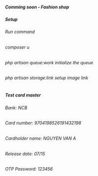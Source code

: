 ##### Comming soon - Fashion shop
##### **Setup**
###### Run command
###### composer u
###### php artisan queue:work initialize the queue
###### php artisan storage:link setup image link
#
##### **Test card master**
###### Bank: NCB
###### Card number: 9704198526191432198
###### Cardholder name: NGUYEN VAN A
###### Release date: 07/15
###### OTP Password: 123456